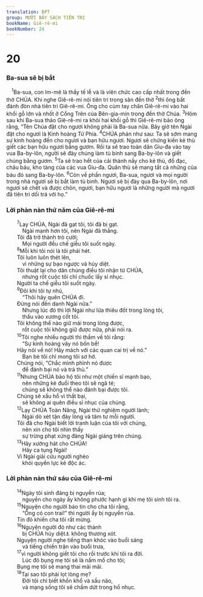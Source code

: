 ```yaml
---
translation: BPT
group: MƯỜI BẢY SÁCH TIÊN TRI
bookName: Giê-rê-mi 
bookNumber: 24
---
```


<div class="title"><h1>20</h1><h3>Ba-sua sẽ bị bắt</h3></div>
<span class="verse gie_20_1"> <sup>1</sup>Ba-sua, con Im-mê là thầy tế lễ và là viên chức cao cấp nhất trong đền thờ CHÚA. Khi nghe Giê-rê-mi nói tiên tri trong sân đền thờ</span>
<span class="verse gie_20_2"><sup>2</sup>thì ông bắt đánh đòn nhà tiên tri Giê-rê-mi. Ông cho cùm tay chân Giê-rê-mi vào hai khối gỗ lớn và nhốt ở Cổng Trên của Bên-gia-min trong đền thờ Chúa.</span>
<span class="verse gie_20_3"><sup>3</sup>Hôm sau khi Ba-sua tháo Giê-rê-mi ra khỏi hai khối gỗ thì Giê-rê-mi bảo ông rằng, “Tên Chúa đặt cho ngươi không phải là Ba-sua nữa. Bây giờ tên Ngài đặt cho ngươi là Kinh hoàng Tứ Phía.</span>
<span class="verse gie_20_4"><sup>4</sup>CHÚA phán như sau: Ta sẽ sớm mang sự kinh hoàng đến cho ngươi và bạn hữu ngươi. Ngươi sẽ chứng kiến kẻ thù giết các bạn hữu ngươi bằng gươm. Rồi ta sẽ trao toàn dân Giu-đa vào tay vua Ba-by-lôn, người sẽ đày chúng làm tù binh sang Ba-by-lôn và giết chúng bằng gươm.</span>
<span class="verse gie_20_5"><sup>5</sup>Ta sẽ trao hết của cải thành nầy cho kẻ thù, đồ đạc, châu báu, kho tàng của các vua Giu-đa. Quân thù sẽ mang tất cả những của báu đó sang Ba-by-lôn.</span>
<span class="verse gie_20_6"><sup>6</sup>Còn về phần ngươi, Ba-sua, ngươi và mọi người trong nhà ngươi sẽ bị bắt làm tù binh. Ngươi sẽ bị đày qua Ba-by-lôn, nơi ngươi sẽ chết và được chôn, ngươi, bạn hữu ngươi là những người mà ngươi đã tiên tri dối trá với họ.”<br/></span>
<div class="title"><h3>Lời phàn nàn thứ năm của Giê-rê-mi</h3></div>
<span class="verse gie_20_7">  <sup>7</sup>Lạy CHÚA, Ngài đã gạt tôi, tôi đã bị gạt.<br/>   Ngài mạnh hơn tôi, nên Ngài đã thắng.<br/>  Tôi đã trở thành trò cười;<br/>   Mọi người đều chế giễu tôi suốt ngày.<br/></span>
<span class="verse gie_20_8">  <sup>8</sup>Mỗi khi tôi nói là tôi phải hét.<br/>  Tôi luôn luôn thét lên,<br/>   vì những sự bạo ngược và hủy diệt.<br/>  Tôi thuật lại cho dân chúng điều tôi nhận từ CHÚA,<br/>   nhưng rốt cuộc tôi chỉ chuốc lấy sỉ nhục.<br/>  Người ta chế giễu tôi suốt ngày.<br/></span>
<span class="verse gie_20_9">  <sup>9</sup>Đôi khi tôi tự nhủ,<br/>   “Thôi hãy quên CHÚA đi.<br/>  Đừng nói đến danh Ngài nữa.”<br/>   Nhưng lúc đó thì lời Ngài như lửa thiêu đốt trong lòng tôi,<br/>   thấu vào xương cốt tôi.<br/>  Tôi không thể nào giữ mãi trong lòng được,<br/>   rốt cuộc tôi không giữ được nữa, phải nói ra.<br/></span>
<span class="verse gie_20_10">  <sup>10</sup>Tôi nghe nhiều người thì thầm về tôi rằng:<br/>   “Sự kinh hoàng vây nó bốn bề!<br/>  Hãy nói về nó! Hãy mách với các quan cai trị về nó.”<br/>   Bạn bè tôi chỉ mong tôi sơ hở.<br/>  Chúng nói, “Chắc mình phỉnh nó được<br/>   để đánh bại nó và trả thù.”<br/></span>
<span class="verse gie_20_11">  <sup>11</sup>Nhưng CHÚA bảo hộ tôi như một chiến sĩ mạnh bạo,<br/>   nên những kẻ đuổi theo tôi sẽ ngã té;<br/>   chúng sẽ không thể nào đánh bại được tôi.<br/>  Chúng sẽ xấu hổ vì thất bại,<br/>   sẽ không ai quên điều sỉ nhục của chúng.<br/></span>
<span class="verse gie_20_12">  <sup>12</sup>Lạy CHÚA Toàn Năng, Ngài thử nghiệm người lành;<br/>   Ngài dò xét tận đáy lòng và tâm tư mỗi người.<br/>  Tôi đã cho Ngài biết lời tranh luận của tôi với chúng,<br/>   nên xin cho tôi nhìn thấy<br/>   sự trừng phạt xứng đáng Ngài giáng trên chúng.<br/></span>
<span class="verse gie_20_13">  <sup>13</sup>Hãy xướng hát cho CHÚA!<br/>   Hãy ca tụng Ngài!<br/>  Vì Ngài giải cứu người nghèo<br/>   khỏi quyền lực kẻ độc ác.<br/></span>
<div class="title"><h3>Lời phàn nàn thứ sáu của Giê-rê-mi</h3></div>
<span class="verse gie_20_14">  <sup>14</sup>Ngày tôi sinh đáng bị nguyền rủa;<br/>   nguyền cho ngày ấy không phước hạnh gì khi mẹ tôi sinh tôi ra.<br/></span>
<span class="verse gie_20_15">  <sup>15</sup>Nguyện cho người báo tin cho cha tôi rằng,<br/>   “Ông có con trai!” thì người ấy bị nguyền rủa.<br/>  Tin đó khiến cha tôi rất mừng.<br/></span>
<span class="verse gie_20_16">  <sup>16</sup>Nguyện người đó như các thành<br/>   bị CHÚA hủy diệt<a data-toggle="tooltip" data-placement="bottom" title="Tức hai thành Xô-đôm và Gô-mô-rơ. Xem Sáng 19.">⚓</a> không thương xót.<br/>  Nguyện người nghe tiếng than khóc vào buổi sáng<br/>   và tiếng chiến trận vào buổi trưa,<br/></span>
<span class="verse gie_20_17">  <sup>17</sup>vì người không giết tôi cho rồi trước khi tôi ra đời.<br/>   Lúc đó bụng mẹ tôi sẽ là nấm mồ cho tôi;<br/>  Bụng mẹ tôi sẽ mang thai mãi mãi.<br/></span>
<span class="verse gie_20_18">  <sup>18</sup>Tại sao tôi phải lọt lòng mẹ?<br/>   Đời tôi chỉ biết khốn khổ và sầu não,<br/>   và mạng sống tôi sẽ chấm dứt trong hổ nhục.<br/></span>
